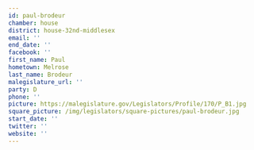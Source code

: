 ```yaml
---
id: paul-brodeur
chamber: house
district: house-32nd-middlesex
email: ''
end_date: ''
facebook: ''
first_name: Paul
hometown: Melrose
last_name: Brodeur
malegislature_url: ''
party: D
phone: ''
picture: https://malegislature.gov/Legislators/Profile/170/P_B1.jpg
square_picture: /img/legislators/square-pictures/paul-brodeur.jpg
start_date: ''
twitter: ''
website: ''
---
```

